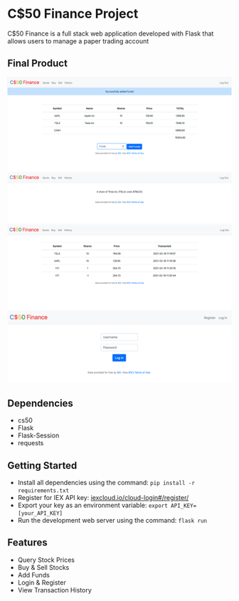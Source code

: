# C$50 Finance Project

C$50 Finance is a full stack web application developed with Flask that allows users to manage a paper trading account

## Final Product
!["Screenshot of main page"](/docs/index.png)
!["screenshot querying a stoack"](/docs/query.png)
!["screenshot of history"](/docs/history.png)
!["screenshot of login page"](/docs/login.png)

## Dependencies
- cs50
- Flask
- Flask-Session
- requests

## Getting Started
- Install all dependencies using the command:
 `pip install -r requirements.txt` 
- Register for IEX API key: [iexcloud.io/cloud-login#/register/](iexcloud.io/cloud-login#/register/) 
- Export your key as an environment variable:
  `export API_KEY=[your_API_KEY]`
- Run the development web server using the command:
 `flask run` 

## Features
* Query Stock Prices
* Buy & Sell Stocks
* Add Funds
* Login & Register
* View Transaction History
